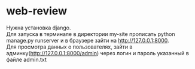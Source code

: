 # web-review  

Нужна установка django.  
Для запуска в терминале в директории my-site прописать python manage.py runserver и в браузере зайти на http://127.0.0.1:8000.   
Для просмотра данных о пользователях, зайти в админку(http://127.0.0.1:8000/admin) через логин и пароль указанный в файле admin.txt  
